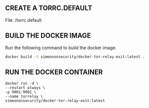 ## CREATE A TORRC.DEFAULT
File: /torrc.default

## BUILD THE DOCKER IMAGE
Run the following command to build the docker image.

```bash
docker build -t simeononsecurity/docker-tor-relay-exit:latest .
```
 
## RUN THE DOCKER CONTAINER
```docker
docker run -d \
--restart always \
-p 9001:9001 \
--name torrelay \
simeononsecurity/docker-tor-relay-exit:latest
``` 

 
